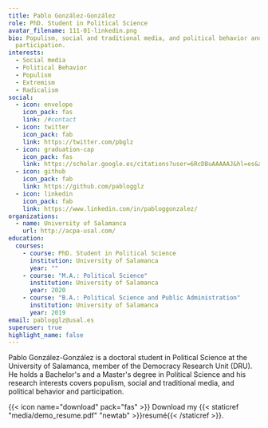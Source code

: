 ```yaml
---
title: Pablo González-González
role: PhD. Student in Political Science
avatar_filename: 111-01-linkedin.png
bio: Populism, social and traditional media, and political behavior and
  participation.
interests:
  - Social media
  - Political Behavior
  - Populism
  - Extremism
  - Radicalism
social:
  - icon: envelope
    icon_pack: fas
    link: /#contact
  - icon: twitter
    icon_pack: fab
    link: https://twitter.com/pbglz
  - icon: graduation-cap
    icon_pack: fas
    link: https://scholar.google.es/citations?user=6RcDBuAAAAAJ&hl=es&authuser=2
  - icon: github
    icon_pack: fab
    link: https://github.com/pablogglz
  - icon: linkedin
    icon_pack: fab
    link: https://www.linkedin.com/in/pabloggonzalez/
organizations:
  - name: University of Salamanca
    url: http://acpa-usal.com/
education:
  courses:
    - course: PhD. Student in Political Science
      institution: University of Salamanca
      year: ""
    - course: "M.A.: Political Science"
      institution: University of Salamanca
      year: 2020
    - course: "B.A.: Political Science and Public Administration"
      institution: University of Salamanca
      year: 2019
email: pablogglz@usal.es
superuser: true
highlight_name: false
---
```

Pablo González-González is a doctoral student in Political Science at the University of Salamanca, member of the Democracy Research Unit (DRU). He holds a Bachelor's and a Master's degree in Political Science and his research interests covers populism, social and traditional media, and political behavior and participation.

{{< icon name="download" pack="fas" >}} Download my {{< staticref "media/demo_resume.pdf" "newtab" >}}resumé{{< /staticref >}}.
